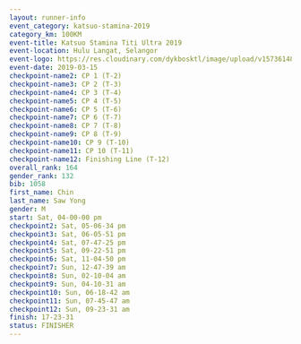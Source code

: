 ```yaml
--- 
layout: runner-info 
event_category: katsuo-stamina-2019 
category_km: 100KM 
event-title: Katsuo Stamina Titi Ultra 2019 
event-location: Hulu Langat, Selangor 
event-logo: https://res.cloudinary.com/dykbosktl/image/upload/v1573614825/Logo/Logo_p7ft6n.png 
event-date: 2019-03-15 
checkpoint-name2: CP 1 (T-2) 
checkpoint-name3: CP 2 (T-3) 
checkpoint-name4: CP 3 (T-4) 
checkpoint-name5: CP 4 (T-5) 
checkpoint-name6: CP 5 (T-6) 
checkpoint-name7: CP 6 (T-7) 
checkpoint-name8: CP 7 (T-8) 
checkpoint-name9: CP 8 (T-9) 
checkpoint-name10: CP 9 (T-10) 
checkpoint-name11: CP 10 (T-11) 
checkpoint-name12: Finishing Line (T-12) 
overall_rank: 164
gender_rank: 132
bib: 1058
first_name: Chin
last_name: Saw Yong
gender: M
start: Sat, 04-00-00 pm
checkpoint2: Sat, 05-06-34 pm
checkpoint3: Sat, 06-05-51 pm
checkpoint4: Sat, 07-47-25 pm
checkpoint5: Sat, 09-22-51 pm
checkpoint6: Sat, 11-04-50 pm
checkpoint7: Sun, 12-47-39 am
checkpoint8: Sun, 02-10-04 am
checkpoint9: Sun, 04-10-31 am
checkpoint10: Sun, 06-18-42 am
checkpoint11: Sun, 07-45-47 am
checkpoint12: Sun, 09-23-31 am
finish: 17-23-31
status: FINISHER
--- 
```

